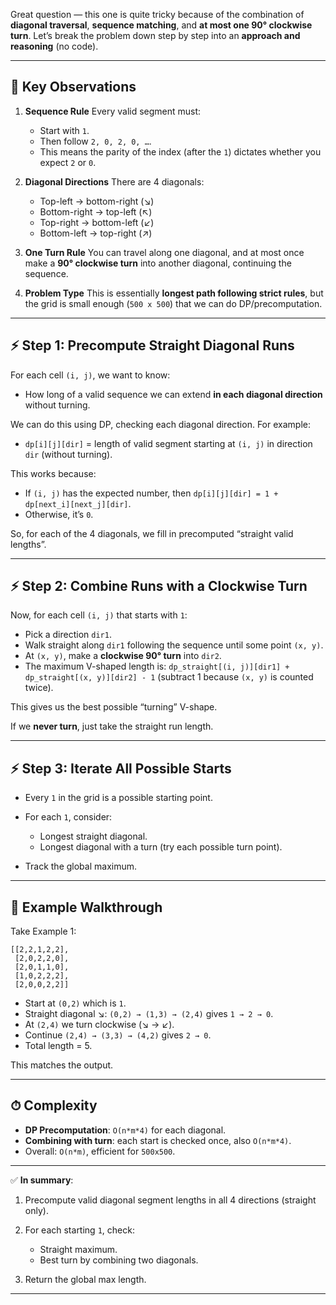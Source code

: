 Great question — this one is quite tricky because of the combination of **diagonal traversal**, **sequence matching**, and **at most one 90° clockwise turn**. Let’s break the problem down step by step into an **approach and reasoning** (no code).

---

## 🔑 Key Observations

1. **Sequence Rule**
   Every valid segment must:

   * Start with `1`.
   * Then follow `2, 0, 2, 0, …`.
   * This means the parity of the index (after the `1`) dictates whether you expect `2` or `0`.

2. **Diagonal Directions**
   There are 4 diagonals:

   * Top-left → bottom-right (↘)
   * Bottom-right → top-left (↖)
   * Top-right → bottom-left (↙)
   * Bottom-left → top-right (↗)

3. **One Turn Rule**
   You can travel along one diagonal, and at most once make a **90° clockwise turn** into another diagonal, continuing the sequence.

4. **Problem Type**
   This is essentially **longest path following strict rules**, but the grid is small enough (`500 x 500`) that we can do DP/precomputation.

---

## ⚡ Step 1: Precompute Straight Diagonal Runs

For each cell `(i, j)`, we want to know:

* How long of a valid sequence we can extend **in each diagonal direction** without turning.

We can do this using DP, checking each diagonal direction.
For example:

* `dp[i][j][dir]` = length of valid segment starting at `(i, j)` in direction `dir` (without turning).

This works because:

* If `(i, j)` has the expected number, then
  `dp[i][j][dir] = 1 + dp[next_i][next_j][dir]`.
* Otherwise, it’s `0`.

So, for each of the 4 diagonals, we fill in precomputed “straight valid lengths”.

---

## ⚡ Step 2: Combine Runs with a Clockwise Turn

Now, for each cell `(i, j)` that starts with `1`:

* Pick a direction `dir1`.
* Walk straight along `dir1` following the sequence until some point `(x, y)`.
* At `(x, y)`, make a **clockwise 90° turn** into `dir2`.
* The maximum V-shaped length is:
  `dp_straight[(i, j)][dir1] + dp_straight[(x, y)][dir2] - 1`
  (subtract 1 because `(x, y)` is counted twice).

This gives us the best possible “turning” V-shape.

If we **never turn**, just take the straight run length.

---

## ⚡ Step 3: Iterate All Possible Starts

* Every `1` in the grid is a possible starting point.
* For each `1`, consider:

  * Longest straight diagonal.
  * Longest diagonal with a turn (try each possible turn point).
* Track the global maximum.

---

## 🔎 Example Walkthrough

Take Example 1:

```
[[2,2,1,2,2],
 [2,0,2,2,0],
 [2,0,1,1,0],
 [1,0,2,2,2],
 [2,0,0,2,2]]
```

* Start at `(0,2)` which is `1`.
* Straight diagonal ↘: `(0,2) → (1,3) → (2,4)` gives `1 → 2 → 0`.
* At `(2,4)` we turn clockwise (↘ → ↙).
* Continue `(2,4) → (3,3) → (4,2)` gives `2 → 0`.
* Total length = 5.

This matches the output.

---

## ⏱ Complexity

* **DP Precomputation**: `O(n*m*4)` for each diagonal.
* **Combining with turn**: each start is checked once, also `O(n*m*4)`.
* Overall: `O(n*m)`, efficient for `500x500`.

---

✅ **In summary**:

1. Precompute valid diagonal segment lengths in all 4 directions (straight only).
2. For each starting `1`, check:

   * Straight maximum.
   * Best turn by combining two diagonals.
3. Return the global max length.

---
